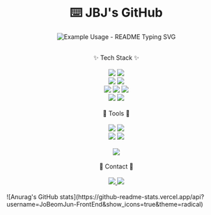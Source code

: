 <p align="center">
  <h1 align="center">⌨️ JBJ's GitHub</h3>
</p>

<p align="center">
  <img src="https://readme-typing-svg.demolab.com/?lines=Welcome+to+JBJ's+GitHub!;조범준의+깃허브에+오신걸+환영합니다!;&font=Fira%20Code&center=true&width=380&height=50&duration=4000&pause=1000" alt="Example Usage - README Typing SVG">
</p>

<br/>

<div align="center">
✨ Tech Stack ✨
<br/>
<br/>
<img src="https://img.shields.io/badge/react-61DAFB?style=for-the-badge&logo=react&logoColor=FFFFFF" />
<img src="https://img.shields.io/badge/html5-E34F26?style=for-the-badge&logo=html5&logoColor=FFFFFF" />
<br/>
<img src="https://img.shields.io/badge/javascript-F7DF1E?style=for-the-badge&logo=javascript&logoColor=20232a" />
<img src="https://img.shields.io/badge/typescript-3178C6?style=for-the-badge&logo=typescript&logoColor=FFFFFF" />
<br/>
<img src="https://img.shields.io/badge/tailwind+css-06B6D4?style=for-the-badge&logo=tailwindcss&logoColor=FFFFFF" />
<img src="https://img.shields.io/badge/vanillaextractcss-ECD53F?style=for-the-badge&logo=vanillaextractcss&logoColor=20232a" />
<img src="https://img.shields.io/badge/css3-1572B6?style=for-the-badge&logo=css3&logoColor=FFFFFF" />
<br/>
<img src="https://img.shields.io/badge/tanstackquery-FF4154?style=for-the-badge&logo=reactquery&logoColor=FFFFFF" />
<img src="https://img.shields.io/badge/reactrouter-CA4245?style=for-the-badge&logo=reactrouter&logoColor=FFFFFF" />
</div>
<br/>
<div align="center">
🔨 Tools 🔨
<br/>
<br/>
<img src="https://img.shields.io/badge/git-F05032?style=for-the-badge&logo=git&logoColor=FFFFFF" />
<img src="https://img.shields.io/badge/github-181717?style=for-the-badge&logo=github&logoColor=FFFFFF" />
<br/>
<img src="https://img.shields.io/badge/notion-FFFFFF?style=for-the-badge&logo=notion&logoColor=20232a" />
<img src="https://img.shields.io/badge/figma-F24E1E?style=for-the-badge&logo=figma&logoColor=FFFFFF" />
<br/>
<br/>
<img src="https://img.shields.io/badge/vscode-20232a?style=for-the-badge&logo=vscode&logoColor=61DAFB" />
</div>
<br/>
<div align="center">
📌 Contact 📌
<br/>
<br/>
<a href="https://velog.io/@oreasvv/posts" target="_blank">
<img src="https://img.shields.io/badge/velog-20C997?style=for-the-badge&logo=velog&logoColor=FFFFFF" />
</a>
<img src="https://img.shields.io/badge/oreasv3@gmail.com-EA4335?style=for-the-badge&logo=gmail&logoColor=FFFFFF" />
</div>

<br/>
![Anurag's GitHub stats](https://github-readme-stats.vercel.app/api?username=JoBeomJun-FrontEnd&show_icons=true&theme=radical)
